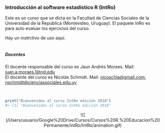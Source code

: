 <!-- README.md is generated from README.Rmd. Please edit that file -->
### Introducción al software estadístico R (IntRo)

Este es un curso que se dicta en la Facultad de Ciencias Sociales de la
Universidad de la República (Montevideo, Uruguay). El paquete InRo es
para auto evaluar los ejercicios del curso.

Hay un instrctivo de uso aquí. <br /> <br />

##### **Docentes**

El docente responsable del curso es Jaun Andrés Moraes. Mail:
<juan.a.moraes.1@nd.edu>  
El docente del curso es Nicolás Schmidt. Mail: <nicoschla@gmail.com>,
<nschmidt@cienciassociales.edu.uy>

<br />

``` r
print("Bienvenidos al curso IntRo edición 2018")
#> [1] "Bienvenidos al curso IntRo edición 2018"
```

<center>
![](/Users/usuario/Google%20Drive/Cursos/Cursos%20R.%20Educacion%20Permanente/intRo/IntRo/animation.gif)
</center>
